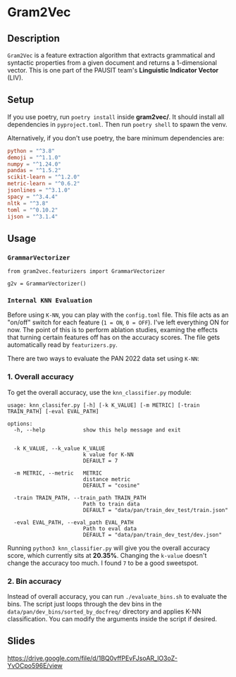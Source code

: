 # Gram2Vec

## Description
`Gram2Vec` is a feature extraction algorithm that extracts grammatical and syntactic properties from a given document and returns a 1-dimensional vector. This is one part of the PAUSIT team's **Linguistic Indicator Vector** (LIV). 


## Setup

If you use poetry, run `poetry install`
inside **gram2vec/**. It should install all dependencies in `pyproject.toml`. Then run `poetry shell`  to spawn the venv.

Alternatively, if you don't use poetry, the bare minimum dependencies are:
```toml
python = "^3.8"
demoji = "^1.1.0"
numpy = "^1.24.0"
pandas = "^1.5.2"
scikit-learn = "^1.2.0"
metric-learn = "^0.6.2"
jsonlines = "^3.1.0"
spacy = "^3.4.4"
nltk = "^3.8"
toml = "^0.10.2"
ijson = "^3.1.4"
```


## Usage

### `GrammarVectorizer`

```python3
from gram2vec.featurizers import GrammarVectorizer

g2v = GrammarVectorizer()

```




### `Internal KNN Evaluation`
Before using `K-NN`, you can play with the `config.toml` file. This file acts as an "on/off" switch for each feature (`1 = ON`, `0 = OFF`). I've left everything ON for now. The point of this is to perform ablation studies, examing the effects that turning certain features off has on the accuracy scores. The file gets automatically read by `featurizers.py`.


There are two ways to evaluate the PAN 2022 data set using `K-NN`:

### **1. Overall accuracy**

To get the overall accuracy, use the `knn_classifier.py` module:
```
usage: knn_classifer.py [-h] [-k K_VALUE] [-m METRIC] [-train TRAIN_PATH] [-eval EVAL_PATH]

options:
  -h, --help            show this help message and exit


  -k K_VALUE, --k_value K_VALUE
                        k value for K-NN
                        DEFAULT = 7

  -m METRIC, --metric   METRIC
                        distance metric
                        DEFAULT = "cosine"

  -train TRAIN_PATH, --train_path TRAIN_PATH
                        Path to train data
                        DEFAULT = "data/pan/train_dev_test/train.json"

  -eval EVAL_PATH, --eval_path EVAL_PATH
                        Path to eval data
                        DEFAULT = "data/pan/train_dev_test/dev.json"
```

Running `python3 knn_classifier.py` will give you the overall accuracy score, which currently sits at **20.35%**. Changing the `k-value` doesn't change the accuracy too much. I found `7` to be a good sweetspot. 


### **2. Bin accuracy**

Instead of overall accuracy, you can run `./evaluate_bins.sh` to evaluate the bins. The script just loops through the dev bins in the `data/pan/dev_bins/sorted_by_docfreq/` directory and applies K-NN classification. You can modify the arguments inside the script if desired. 


## Slides
https://drive.google.com/file/d/1BQ0vffPEvFJsoAR_lO3oZ-YvOCpo596E/view
